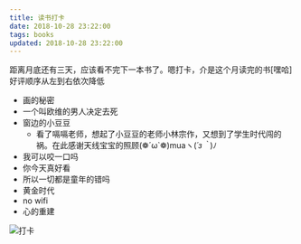 ```yaml
---
title: 读书打卡
date: 2018-10-28 23:22:00
tags: books
updated: 2018-10-28 23:22:00
---
```


距离月底还有三天，应该看不完下一本书了。嗯打卡，介是这个月读完的书[嘿哈]好评顺序从左到右依次降低

- 画的秘密
- 一个叫欧维的男人决定去死
- 窗边的小豆豆
    - 看了嗝嗝老师，想起了小豆豆的老师小林宗作，又想到了学生时代闯的祸。在此感谢天线宝宝的照顾(❁´ω`❁)muaヽ(*´з｀*)ﾉ
- 我可以咬一口吗
- 你今天真好看
- 所以一切都是童年的错吗
- 黄金时代
- no wifi
- 心的重建

![打卡](./img/books/punch-1.jpeg)

